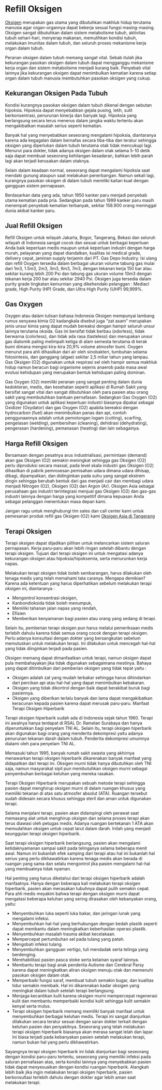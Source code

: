 # Refill Oksigen

[Oksigen](https://id.wikipedia.org/wiki/Oksigen) merupakan gas utama yang dibutuhkan makhluk hidup terutama manusia agar organ-organnya dapat bekerja sesuai fungsi masing-masing. Oksigen sangat dibutuhkan dalam sistem metabolisme tubuh, aktivitas tubuh sehari-hari, menyerap makanan, memulihkan kondisi tubuh, melakukan imunitas dalam tubuh, dan seluruh proses mekanisme kerja organ dalam tubuh.

Peranan oksigen dalam tubuh memang sangat vital. Sebab itulah jika kekurangan pasokan oksigen dalam tubuh dapat mengganggu mekanisme kerja organ dan sistem metabolisme menjadi kurang baik. Penyebab vital lainnya jika kekurangan oksigen dapat menimbulkan kematian karena setiap organ dalam tubuh manusia membutuhkan pasokan oksigen yang cukup.

## Kekurangan Oksigen Pada Tubuh

Kondisi kurangnya pasokan oksigen dalam tubuh dikenal dengan sebutan hipoksia. Hipoksia dapat menyebabkan gejala pusing, letih, sulit berkonsentrasi, penurunan kinerja dan banyak lagi. Hipoksia yang berlangsung secara terus menerus dalam jangka waktu tertentu akan mengakibatkan masalah serius seperti kematian.

Banyak hal yang menyebabkan seseorang mengalami hipoksia, diantaranya karena ada kegagalan dalam bernafas secara tiba-tiba dan teratur sehingga oksigen yang diperlukan dalam tubuh terutama otak tidak mencukupi lagi. Menurut para dokter, tidak adanya oksigen dalam otak selama 5-10 detik saja dapat membuat seseorang kehilangan kesadaran, bahkan  lebih parah lagi akan terjadi kerusakan dalam otaknya.

Selain dalam keadaan normal, seseorang dapat mengalami hipoksia saat mendaki gunung ataupun saat melakukan penerbangan. Namun sekali lagi, kurangnya pasokan oksigen di dalam tubuh memiliki kaitan kuat dengan gangguan sistem pernapasan.

Berdasarkan data yang ada, tahun 1950 kanker paru menjadi penyebab utama kematian pada pria. Sedangkan pada tahun 1999 kanker paru masih menempati penyebab kematian terbanyak, sekitar 158.900 orang meninggal dunia akibat kanker paru.

## Jual Refill Oksigen

Refill Oksigen untuk wilayah Jakarta, Bogor, Tangerang, Bekasi dan seluruh wilayah di Indonesia sangat cocok dan sesuai untuk berbagai keperluan Anda baik keperluan medis maupun untuk keperluan industri dengan harga murah, pelayanan yang dapat diandalkan, kualitas isi medical grade, delivery cepat, jaminan supply terjamin dari PT. Gas Depo Industry. Isi ulang dan refill Oxygen tersedia dalam berbagai ukuran volume tabung gas mulai dari 1m3, 1.5m3, 2m3, 3m3, 6m3, 7m3, dengan tekanan kerja 150 bar atau sekitar kurang lebih 200 Psi dan tabung gas ukuran volume 10m3 dengan tekanan kerja 200 bar atau sekitar 2940 Psi. Oksigen juga tersedia dalam purity grade tingkatan kemurnian yang dikehendaki pelanggan : Mediacl grade, High Purity (HP) Grade, dan Ultra High Purity (UHP) 99,999%.

## Gas Oxygen

Oxygen atau dalam tulisan bahasa Indonesia Oksigen mempunyai lambang rumus senyawa kimia O2 kadangkala disebut juga “zat asam” merupakan  jenis unsur kimia yang dapat mudah bereaksi dengan hampir seluruh unsur lainnya terutama oksida. Gas ini bersifat tidak berbau (odorless), tidak berwarna (colorless), dan tidak ada rasa (tasteless) dan merupakan unsur gas diatomik paling melimpah ketiga di alam semesta terutama di kerak bumi dimana mengisi kira-kira 20,9% volume atmosfer bumi. Oxygen menurut para ahli dihasilkan dari air oleh sinobakteri, tumbuhan selama fotosintesis, dan ganggang (algae) sekitar 2,5 miliar tahun yang lampau. Gas Oksigen (O2) digunakan untuk respirasi sel oleh hampir semua makhluk hidup namun beracun bagi organisme sejenis anaerob pada masa awal evolusi kehidupan yang merupakan bentuk kehidupan paling dominan.

Gas Oxygen (O2) memiliki peranan yang sangat penting dalam dunia kedokteran, medis, dan kesehatan seperti aplikasi di Rumah Sakit yang bersifat sangat vital dan sangat dibutuhkan oleh para pasien atau orang sakit yang membutuhkan bantuan pernafasan. Sedangkan Gas Oxygen (O2) yang digunakan untuk aplikasi keperluan industri biasanya dipakai sebagai Oxidizer (Oxydator) dan gas Oxygen (O2) apabila bereaksi dengan hydrocarbon (fuel) akan menimbulkan panas dan api, contoh penggunaannya adalah untuk pemotongan logam (cutting), scarfing, pengelasan (welding), pembersihan (cleaning), dehidrasi (dehydrating), pengerasan (hardening), pemanasan (heating) dan lain sebagainya.

## Harga Refill Oksigen

Bersamaan dengan pesatnya arus industrialisasi, permintaan (demand) akan gas Oksigen (O2) semakin meningkat sehingga gas Oksigen (O2) perlu diproduksi secara massal, pada level skala industri gas Oksigen (O2) dihasilkan di pabrik pemrosesan pemisahan udara dimana udara dihisap, dibagi, dipampatkan, dan didinginkan pada suhu yang sangat ekstrem dingin sehingga berubah bentuk dari gas menjadi cair dan membagi udara menjadi Nitrogen (O2), Oksigen (O2) dan Argon (Ar). Oksigen Asia sebagai perusahaan gas industri terintegrasi menjual gas Oksigen (O2) dan gas-gas industri lainnya dengan harga yang kompetitif dimana kepuasan Anda sebagai pelanggan menentukan masa depan kami.

Jangan ragu untuk menghubungi tim sales dan call center kami untuk pemesanan produk refill gas Oksigen (O2) kami [Oksigen Asia di Tangerang](https://oksigen.asia)

## Terapi Oksigen

Terapi oksigen dapat dijadikan pilihan untuk melancarkan sistem saluran pernapasan. Kerja paru-paru akan lebih ringan setelah dibantu dengan terapi oksigen. Tujuan dari terapi oksigen ini untuk mengatasi adanya kekurangan oksigen atau hipoksia/hipoksemia, serta menurunkan kerja napas.

Melakukan terapi oksigen tidak boleh sembarangan, harus dilakukan oleh tenaga medis yang telah memahami tata caranya. Mengapa demikian? Karena ada ketentuan yang harus diperhatikan sebelum melakukan terapi oksigen ini, diantaranya :
- Mengontrol konsentrasi oksigen,
- Kanbondioksida tidak boleh menumpuk,
- Memiliki tahanan jalan napas yang rendah,
- Efisien
- Memberikan kenyamanan bagi pasien atau orang yang sedang di terapi.
    
Selain itu, pemberian terapi oksigen pun harus melalui pemeriksaan medis terlebih dahulu karena tidak semua orang cocok dengan terapi oksigen. Perlu adanya konsultasi dengan dokter yang bersangkutan sebelum memutuskan untuk melakukan terapi. Ini dilakukan untuk mencegah hal-hal yang tidak diinginkan terjadi pada pasien.

Oksigen memang dapat dimanfaatkan untuk terapi, namun oksigen dapat pula membahayakan jika tidak digunakan sebagaimana mestinya. Bahaya yang dapat ditimbulkan dari pemberian oksigen yang tidak tepat yaitu :
- Oksigen adalah zat yang mudah terbakar sehingga harus dihindarkan dari percikan api atau hal-hal yang dapat menimbulkan kebakaran.
- Oksigen yang tidak dikontrol dengan baik dapat berakibat buruk bagi pasiennya.
- Oksigen yang diberikan terlalu banyak dan lama dapat mengakibatkan keracunan kepada pasien karena dapat merusak paru-paru.
Manfaat Terapi Oksigen Hiperbarik

Terapi oksigen hiperbarik sudah ada di Indonesia sejak tahun 1960. Terapi ini awalnya hanya terdapat di RSAL Dr. Ramelan Surabaya dan hanya diperuntukkan bagi penyelam TNI AL. Selain itu, terapi oksigen hiperbarik akan digunakan bagi orang yang menderita dekompresi yaitu adanya penurunan tekanan darah dalam tubuh. Penderita dekompresi umumnya dialami oleh para penyelam TNI AL.

Memasuki tahun 1995, banyak rumah sakit swasta yang akhirnya menawarkan terapi oksigen hiperbarik dikarenakan banyak manfaat yang didapatkan dari terapi ini. Oksigen murni tidak hanya dibutuhkan oleh TNI saja, namun masyarakat sipil pun membutuhkan oksigen murni sebagai penyembuhan berbagai keluhan yang mereka rasakan.

Terapi Oksigen Hiperbarik merupakan sebuah metode terapi sehingga pasien dapat menghirup oksigen murni di dalam ruangan khusus yang memiliki tekanan di atas satu atmosfer absolut (ATA). Ruangan tersebut sudah didesain secara khusus sehingga steril dan aman untuk digunakan terapi.

Selama menjalani terapi, pasien akan didampingi oleh perawat saat memasang alat untuk menghirup oksigen dan selama proses terapi akan terus diawasi oleh petugas medis. Adanya ruangan bertekanan 1 ATA akan memudahkan oksigen untuk cepat larut dalam darah. Inilah yang menjadi keunggulan terapi oksigen hiperbarik.

Saat terapi oksigen hiperbarik berlangsung, pasien akan mengalami ketidaknyamanan sampai sakit pada telinganya selama beberapa menit awal. Namun ini bukanlah efek samping dari terapi atau hal ini bukanlah hal serius yang perlu dikhawatirkan karena tenaga medis akan berada di ruangan yang sama dan selalu mengontrol jika pasien mengalami hal-hal yang membuatnya tidak nyaman.

Hal penting yang harus diketahui dari terapi oksigen hiperbarik adalah manfaatnya. Hanya dengan beberapa kali melakukan terapi oksigen hiperbarik, pasien akan merasakan tubuhnya dapat pulih semakin cepat. Para ahli medis meyakini bahwa terapi dengan oksigen murni dapat mengatasi beberapa keluhan yang sering dirasakan oleh kebanyakan orang, yaitu:

- Menyembuhkan luka seperti luka bakar, dan  jaringan lunak yang mengalami infeksi.
- Menyembuhkan hal-hal yang berhubungan dengan bedah plastik seperti dapat membantu dalam meningkatkan keberhasilan operasi plastik.
- Menyembuhkan masalah trauma akibat kecelakaan.
- Mempercepat pertumbuhan sel pada tulang yang patah.
- Mengobati infeksi tulang.
- Menyembuhkan gangguan vertigo, tuli mendadak serta telinga yang berdenging.
- Merehabilitasi pasien pasca stoke serta kelainan syaraf lainnya.
- Membantu terapi bagi anak penderita Autisme dan Cerebral Parsy karena dapat meningkatkan aliran oksigen menuju otak dan memenuhi pasokan oksigen dalam otak.
- Memperbaiki fungsi saraf, membuat tubuh semakin bugar, dan kualitas tidur semakin membaik. Hal ini dikarenakan kadar oksigen yang meningkat dalam tubuh setelah terapi berlangsung.
- Menjaga kecantikan kulit karena oksigen murni mempercepat regenerasi kulit dan membantu memperbaiki kondisi kulit sehingga kulit semakin kenyal serta mulus.
- Terapi oksigen hiperbarik memang memiliki banyak manfaat untuk menyembuhkan berbagai keluhan medis. Terapi ini sangat dianjurkan dilakukan secara teratur sesuai dengan saran dokter terkait dengan keluhan pasien dan penyakitnya. Seseorang yang telah melakukan terapi oksigen hiperbarik biasanya akan merasa sangat lelah dan lapar. Ini biasa terjadi pada kebanyakan pasien setelah melakukan terapi, namun bukan hal yang perlu dikhawatirkan.

Sayangnya terapi oksigen hiperbarik ini tidak dianjurkan bagi seseorang dengan kondisi paru-paru tertentu, seseorang yang memiliki infeksi pada saluran pernafasan atas, serta kondisi lainnya yang menyebabkan pasien tidak dapat menyesuaikan dengan kondisi ruangan hiperbarik. Alangkah lebih baik jika ingin melakukan terapi oksigen hiperbarik, pasien berkonsultasi terlebih dahulu dengan dokter agar lebih aman saat melakukan terapi.

